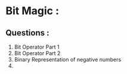 # Bit Magic : 

## Questions : 

1. Bit Operator Part 1
2. Bit Operator Part 2
3. Binary Representation of negative numbers
4. 
